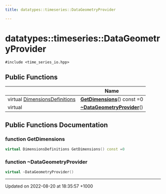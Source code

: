 ```yaml
---
title: datatypes::timeseries::DataGeometryProvider

---
```


# datatypes::timeseries::DataGeometryProvider






`#include <time_series_io.hpp>`

## Public Functions

|                | Name           |
| -------------- | -------------- |
| virtual [DimensionsDefinitions](/cpp/Classes/classdatatypes_1_1timeseries_1_1DimensionsDefinitions/) | **[GetDimensions](/cpp/Classes/classdatatypes_1_1timeseries_1_1DataGeometryProvider/#function-getdimensions)**() const =0 |
| virtual | **[~DataGeometryProvider](/cpp/Classes/classdatatypes_1_1timeseries_1_1DataGeometryProvider/#function-~datageometryprovider)**() |

## Public Functions Documentation

### function GetDimensions

```cpp
virtual DimensionsDefinitions GetDimensions() const =0
```


### function ~DataGeometryProvider

```cpp
virtual ~DataGeometryProvider()
```


-------------------------------

Updated on 2022-08-20 at 18:35:57 +1000